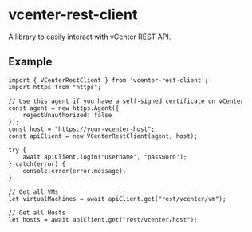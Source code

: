 # vcenter-rest-client

A library to easily interact with vCenter REST API.

## Example

    import { VCenterRestClient } from 'vcenter-rest-client';
    import https from "https";

    // Use this agent if you have a self-signed certificate on vCenter
    const agent = new https.Agent({
        rejectUnauthorized: false
    });
    const host = "https://your-vcenter-host";
    const apiClient = new VCenterRestClient(agent, host);

    try {
        await apiClient.login("username", "password");
    } catch(error) {
        console.error(error.message);
    }

    // Get all VMs
    let virtualMachines = await apiClient.get("rest/vcenter/vm");

    // Get all Hosts
    let hosts = await apiClient.get("rest/vcenter/host");